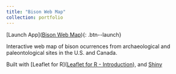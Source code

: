 ```yaml
---
title: "Bison Web Map"
collection: portfolio
---
```


[Launch App]([Bison Web Map](https://john-wendt.shinyapps.io/bisonwebmap/)){: .btn--launch}

Interactive web map of bison ocurrences from archaeological and paleontological sites in the U.S. and Canada.

Built with [Leaflet for R]([Leaflet for R - Introduction](https://rstudio.github.io/leaflet/)), and [Shiny](https://shiny.rstudio.com/)


